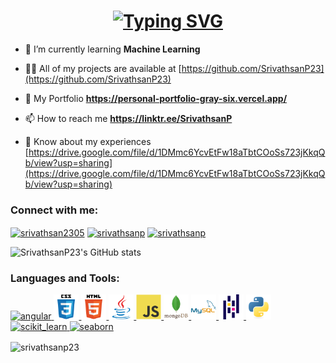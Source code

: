 <link rel="preconnect" href="https://fonts.googleapis.com">
<link rel="preconnect" href="https://fonts.gstatic.com" crossorigin> 
<link href="https://fonts.googleapis.com/css2?family=Baskervville+SC&family=Cedarville+Cursive&family=Dancing+Script:wght@400..700&display=swap" rel="stylesheet">

<h1 align="center">
   <a href="https://git.io/typing-svg"><img src="https://readme-typing-svg.herokuapp.com?font=open+sans&weight=700&size=29&duration=3500&pause=1000&color=13DFF3FF&center=true&width=435&lines=Hi+There!%F0%9F%91%8B;I'm+Srivathsan+P+%F0%9F%98%8E" alt="Typing SVG" /></a>
</h1>


- 🔭 I’m currently learning **Machine Learning** 

- 👨‍💻 All of my projects are available at [https://github.com/SrivathsanP23](https://github.com/SrivathsanP23)

- 💬 My Portfolio **https://personal-portfolio-gray-six.vercel.app/**

- 📫 How to reach me **https://linktr.ee/SrivathsanP**

- 📄 Know about my experiences [https://drive.google.com/file/d/1DMmc6YcvEtFw18aTbtCOoSs723jKkqQb/view?usp=sharing](https://drive.google.com/file/d/1DMmc6YcvEtFw18aTbtCOoSs723jKkqQb/view?usp=sharing)

<h3 align="left">Connect with me:</h3>
<p align="left">
<a href="https://twitter.com/srivathsan2305" target="blank"><img align="center" src="https://raw.githubusercontent.com/rahuldkjain/github-profile-readme-generator/master/src/images/icons/Social/twitter.svg" alt="srivathsan2305" height="30" width="40" /></a>
<a href="https://linkedin.com/in/srivathsanp" target="blank"><img align="center" src="https://raw.githubusercontent.com/rahuldkjain/github-profile-readme-generator/master/src/images/icons/Social/linked-in-alt.svg" alt="srivathsanp" height="30" width="40" /></a>
<a href="https://www.leetcode.com/srivathsanp" target="blank"><img align="center" src="https://raw.githubusercontent.com/rahuldkjain/github-profile-readme-generator/master/src/images/icons/Social/leet-code.svg" alt="srivathsanp" height="30" width="40" /></a>
</p>




![SrivathsanP23's GitHub stats](https://github-readme-stats.vercel.app/api?username=SrivathsanP23&show_icons=true)



<h3 align="left">Languages and Tools:</h3>
<p align="left"> <a href="https://angular.io" target="_blank" rel="noreferrer"> <img src="https://angular.io/assets/images/logos/angular/angular.svg" alt="angular" width="40" height="40"/> </a> <a href="https://www.w3schools.com/css/" target="_blank" rel="noreferrer"> <img src="https://raw.githubusercontent.com/devicons/devicon/master/icons/css3/css3-original-wordmark.svg" alt="css3" width="40" height="40"/> </a> <a href="https://www.w3.org/html/" target="_blank" rel="noreferrer"> <img src="https://raw.githubusercontent.com/devicons/devicon/master/icons/html5/html5-original-wordmark.svg" alt="html5" width="40" height="40"/> </a> <a href="https://www.java.com" target="_blank" rel="noreferrer"> <img src="https://raw.githubusercontent.com/devicons/devicon/master/icons/java/java-original.svg" alt="java" width="40" height="40"/> </a> <a href="https://developer.mozilla.org/en-US/docs/Web/JavaScript" target="_blank" rel="noreferrer"> <img src="https://raw.githubusercontent.com/devicons/devicon/master/icons/javascript/javascript-original.svg" alt="javascript" width="40" height="40"/> </a> <a href="https://www.mongodb.com/" target="_blank" rel="noreferrer"> <img src="https://raw.githubusercontent.com/devicons/devicon/master/icons/mongodb/mongodb-original-wordmark.svg" alt="mongodb" width="40" height="40"/> </a> <a href="https://www.mysql.com/" target="_blank" rel="noreferrer"> <img src="https://raw.githubusercontent.com/devicons/devicon/master/icons/mysql/mysql-original-wordmark.svg" alt="mysql" width="40" height="40"/> </a> <a href="https://pandas.pydata.org/" target="_blank" rel="noreferrer"> <img src="https://raw.githubusercontent.com/devicons/devicon/2ae2a900d2f041da66e950e4d48052658d850630/icons/pandas/pandas-original.svg" alt="pandas" width="40" height="40"/> </a> <a href="https://www.python.org" target="_blank" rel="noreferrer"> <img src="https://raw.githubusercontent.com/devicons/devicon/master/icons/python/python-original.svg" alt="python" width="40" height="40"/> </a> <a href="https://scikit-learn.org/" target="_blank" rel="noreferrer"> <img src="https://upload.wikimedia.org/wikipedia/commons/0/05/Scikit_learn_logo_small.svg" alt="scikit_learn" width="40" height="40"/> </a> <a href="https://seaborn.pydata.org/" target="_blank" rel="noreferrer"> <img src="https://seaborn.pydata.org/_images/logo-mark-lightbg.svg" alt="seaborn" width="40" height="40"/> </a> </p>

<p><img align="center" src="https://github-readme-streak-stats.herokuapp.com/?user=srivathsanp23&theme=dark" alt="srivathsanp23" /></p>
